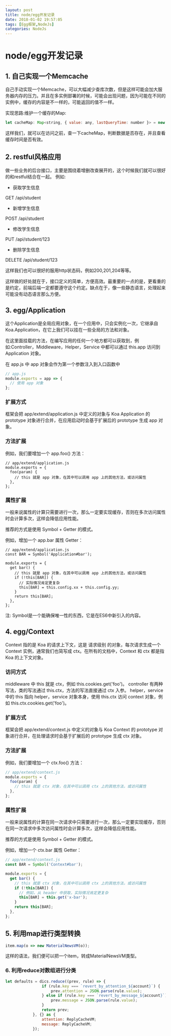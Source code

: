 ```yaml
---
layout: post
title: node/egg开发记录
date: 2018-01-02 19:57:05
tags: [Egg框架,NodeJs]
categories: NodeJs
---
```


# node/egg开发记录

## 1. 自己实现一个Memcache

自己手动实现一个Memcache，可以大幅减少查库次数，但是这样可能会加大服务器内存的压力。并且在多实例部署的时候，可能会出现问题，因为可能在不同的实例中，缓存的内容是不一样的，可能返回的值不一样。

实现思路:维护一个缓存的Map:

```JavaScript
let cacheMap: Map<string, { value: any, lastQueryTime: number }> = new Map();
```

这样我们，就可以在访问之前，查一下cacheMap，判断数据是否存在，并且查看缓存时间是否有效。


## 2. restful风格应用

做一些业务的后台接口，主要是围绕着增删改查展开的，这个时候我们就可以很好的和restful结合在一起。
例如:

- 获取学生信息

GET /api/student

- 新增学生信息

POST /api/student

- 修改学生信息

PUT /api/student/123

- 删除学生信息

DELETE /api/student/123

这样我们也可以很好的服用http状态码，例如200,201,204等等。

这样做的好处就在于，接口定义的简单，方便高效。最重要的一点的是，更看重的是约定，前端后端一定都要遵守这个约定。缺点在于，像一些静态语言，处理起来可能没有动态语言那么方便。

## 3. egg/Application

这个Application是全局应用对象，在一个应用中，只会实例化一次，它继承自Koa.Application，在它上我们可以挂在一些全局的方法和对象。

在这里面挂载的方法，在编写应用的任何一个地方都可以获取到，例如:Controller，Middleware，Helper，Service 中都可以通过 this.app 访问到 Application 对象。

在 app.js 中 app 对象会作为第一个参数注入到入口函数中

```JavaScript
// app.js
module.exports = app => {
  // 使用 app 对象
};
```

### 扩展方式

框架会把 app/extend/application.js 中定义的对象与 Koa Application 的 prototype 对象进行合并，在应用启动时会基于扩展后的 prototype 生成 app 对象。

### 方法扩展
例如，我们要增加一个 app.foo() 方法：

```
// app/extend/application.js
module.exports = {
  foo(param) {
    // this 就是 app 对象，在其中可以调用 app 上的其他方法，或访问属性
  },
};
```

### 属性扩展

一般来说属性的计算只需要进行一次，那么一定要实现缓存，否则在多次访问属性时会计算多次，这样会降低应用性能。

推荐的方式是使用 Symbol + Getter 的模式。

例如，增加一个 app.bar 属性 Getter：

```
// app/extend/application.js
const BAR = Symbol('Application#bar');

module.exports = {
  get bar() {
    // this 就是 app 对象，在其中可以调用 app 上的其他方法，或访问属性
    if (!this[BAR]) {
      // 实际情况肯定更复杂
      this[BAR] = this.config.xx + this.config.yy;
    }
    return this[BAR];
  },
};
```

注: Symbol是一个能确保唯一性的东西，它是在ES6中新引入的内容。

## 4. egg/Context

Context 指的是 Koa 的请求上下文，这是 请求级别 的对象，每次请求生成一个 Context 实例，通常我们也简写成 ctx。在所有的文档中，Context 和 ctx 都是指 Koa 的上下文对象。

### 访问方式

middleware 中 this 就是 ctx，例如 this.cookies.get('foo')。
controller 有两种写法，类的写法通过 this.ctx，方法的写法直接通过 ctx 入参。
helper，service 中的 this 指向 helper，service 对象本身，使用 this.ctx 访问 context 对象，例如 this.ctx.cookies.get('foo')。

### 扩展方式

框架会把 app/extend/context.js 中定义的对象与 Koa Context 的 prototype 对象进行合并，在处理请求时会基于扩展后的 prototype 生成 ctx 对象。

### 方法扩展
例如，我们要增加一个 ctx.foo() 方法：

```javascript
// app/extend/context.js
module.exports = {
  foo(param) {
    // this 就是 ctx 对象，在其中可以调用 ctx 上的其他方法，或访问属性
  },
};
```

### 属性扩展

一般来说属性的计算在同一次请求中只需要进行一次，那么一定要实现缓存，否则在同一次请求中多次访问属性时会计算多次，这样会降低应用性能。

推荐的方式是使用 Symbol + Getter 的模式。

例如，增加一个 ctx.bar 属性 Getter：

```javascript
// app/extend/context.js
const BAR = Symbol('Context#bar');

module.exports = {
  get bar() {
    // this 就是 ctx 对象，在其中可以调用 ctx 上的其他方法，或访问属性
    if (!this[BAR]) {
      // 例如，从 header 中获取，实际情况肯定更复杂
      this[BAR] = this.get('x-bar');
    }
    return this[BAR];
  },
};
```

## 5. 利用map进行类型转换

```javascript
item.map(o => new MaterialNewsVM(o));
```

这样的语法，我们便可以把一个item，转成MaterialNewsVM类型。

### 6. 利用reduce对数组进行分类

```javascript
let defaults = dics.reduce((prev, rule) => {
                if (rule.key === `revert_by_attention_${account}`) {
                    prev.attention = JSON.parse(rule.value);
                } else if (rule.key === `revert_by_message_${account}`) {
                    prev.message = JSON.parse(rule.value);
                }
                return prev;
            }, {} as {
                attention: ReplyCacheVM;
                message: ReplyCacheVM;
            });
```
